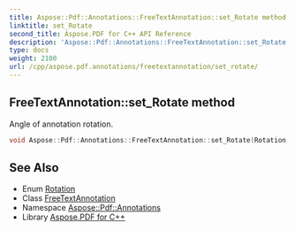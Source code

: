 ```yaml
---
title: Aspose::Pdf::Annotations::FreeTextAnnotation::set_Rotate method
linktitle: set_Rotate
second_title: Aspose.PDF for C++ API Reference
description: 'Aspose::Pdf::Annotations::FreeTextAnnotation::set_Rotate method. Angle of annotation rotation in C++.'
type: docs
weight: 2100
url: /cpp/aspose.pdf.annotations/freetextannotation/set_rotate/
---
```

## FreeTextAnnotation::set_Rotate method


Angle of annotation rotation.

```cpp
void Aspose::Pdf::Annotations::FreeTextAnnotation::set_Rotate(Rotation value)
```

## See Also

* Enum [Rotation](../../../aspose.pdf/rotation/)
* Class [FreeTextAnnotation](../)
* Namespace [Aspose::Pdf::Annotations](../../)
* Library [Aspose.PDF for C++](../../../)

